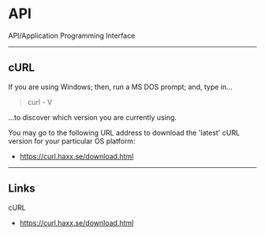 # API
API/Application Programming Interface

-----

## cURL

If you are using Windows; then, run a MS DOS prompt; and, type in...    

> curl - V

...to discover which version you are currently using.

You may go to the following URL address to download the 'latest' cURL version for your particular OS platform:    

* https://curl.haxx.se/download.html

-----

## Links

cURL   
* https://curl.haxx.se/download.html
